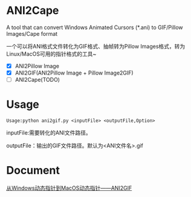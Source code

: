 # ANI2Cape
A tool that can convert Windows Animated Cursors (*.ani) to GIF/Pillow Images/Cape format

一个可以将ANI格式文件转化为GIF格式、抽帧转为Pillow Images格式，转为Linux/MacOS可用的指针格式的工具~

- [x] ANI2Pillow Image
- [x] ANI2GIF(ANI2Pillow Image + Pillow Image2GIF)
- [ ] ANI2Cape(TODO)

# Usage
`Usage:python ani2gif.py <inputFile> <outputFile,Option>`

inputFile:需要转化的ANI文件路径。

outputFile：输出的GIF文件路径。默认为<ANI文件名>.gif

# Document
[从Windows动态指针到MacOS动态指针——ANI2GIF](https://www.bilibili.com/read/cv20591812)
